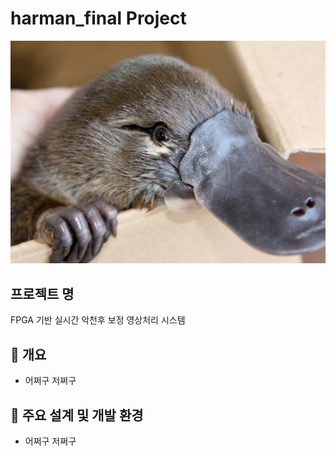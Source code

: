 # harman_final Project

![썸네일 이미지나 로고](https://github.com/Sngho12/harman_final/blob/main/image/oriraccoon2.jpeg)

## 프로젝트 명
FPGA 기반 실시간 악천후 보정 영상처리 시스템

## 📌 개요
- 어쩌구 저쩌구

## 🚀 주요 설계 및 개발 환경
- 어쩌구 저쩌구

